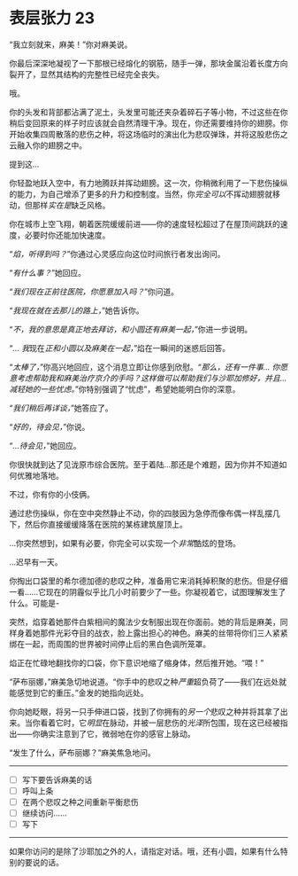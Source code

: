# 表层张力 23

“我立刻就来，麻美！”你对麻美说。

你最后深深地凝视了一下那根已经熔化的钢筋，随手一弹，那块金属沿着长度方向裂开了，显然其结构的完整性已经完全丧失。

哦。

你的头发和背部都沾满了泥土，头发里可能还夹杂着碎石子等小物，不过这些在你稍后变回原来的样子时应该就会自然清理干净。现在，你还需要维持你的翅膀。你开始收集四周散落的悲伤之种，将这场临时的演出化为悲叹弹珠，并将这股悲伤之云融入你的翅膀之中。

提到这...

你轻盈地跃入空中，有力地腾跃并挥动翅膀。这一次，你稍微利用了一下悲伤操纵的能力，为自己增添了更多的升力和控制度。当然，你*完全可以*不挥动翅膀就移动，但那样*实在是*缺乏风格。

你在城市上空飞翔，朝着医院缓缓前进——你的速度轻松超过了在屋顶间跳跃的速度，必要时你还能加快速度。

“*焰，听得到吗？*”你通过心灵感应向这位时间旅行者发出询问。

“*有什么事？*”她回应。

“*我们现在正前往医院，你愿意加入吗？*”你问道。

“*我现在就在去那儿的路上，*”她告诉你。

“*不，我的意思是真正地去拜访，和小圆还有麻美一起，*”你进一步说明。

“*... 我*现在*正和小圆以及麻美在一起，*”焰在一瞬间的迷惑后回答。

“*太棒了，*”你高兴地回应，这个消息立即让你感到欣慰。“*那么，还有一件事... 你愿意考虑帮助我和麻美治疗京介的手吗？这样做可以帮助我们与沙耶加修好，并且... 减轻她的一些忧虑。*”你特别强调了“忧虑”，希望她能明白你的深意。

“*我们稍后再详谈，*”她答应了。

“*好的，待会见，*”你说。

“*...待会见，*”她回应。

你很快就到达了见泷原市综合医院。至于着陆...那还是个难题，因为你并不知道如何优雅地落地。

不过，你有你的小伎俩。

通过悲伤操纵，你在空中突然静止不动，你的四肢因为急停而像布偶一样乱摆几下，然后你直接缓缓降落在医院的某栋建筑屋顶上。

...你突然想到，如果有必要，你完全可以实现一个*非常*酷炫的登场。

...迟早有一天。

你掏出口袋里的希尔德加德的悲叹之种，准备用它来消耗掉积聚的悲伤。但是仔细一看……它现在的阴霾似乎比几小时前要少了一些。你凝视着它，试图理解发生了什么。可能是-

突然，焰穿着她那件白紫相间的魔法少女制服出现在你面前。她的背后是麻美，同样身着她那件光彩夺目的战衣，脸上露出担心的神色。麻美的丝带将你们三人紧紧绑在一起，而周围的世界被时间停止后的黑白色调所笼罩。

焰正在忙碌地翻找你的口袋，你下意识地缩了缩身体，然后推开她。“喂！”

“萨布丽娜，”麻美急切地说道。“你手中的悲叹之种*严重*超负荷了——我们在远处就能感觉到它的重压。”金发的她指向远处。

你向她眨眼，将另一只手伸进口袋，找到了你拥有的*另一个*悲叹之种并将其拿了出来。当你看着它时，它*明显*在脉动，并被一层悲伤的*光泽*所包围，现在这已经被指出——你确实注意到了它，微弱地在你的感官上脉动。

“发生了什么，萨布丽娜？”麻美焦急地问。

---

- [ ] 写下要告诉麻美的话
- [ ] 呼叫上条
- [ ] 在两个悲叹之种之间重新平衡悲伤
- [ ] 继续访问……
- [ ] 写下

---

如果你访问的是除了沙耶加之外的人，请指定对话。哦，还有小圆，如果有什么特别的要说的话。
